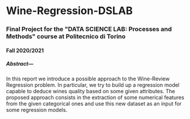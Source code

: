 # Wine-Regression-DSLAB
### Final Project for the "DATA SCIENCE LAB: Processes and Methods" course at Politecnico di Torino
#### Fall 2020/2021

##### Abstract—

In this report we introduce a possible approach to the Wine-Review Regression problem.
In particular, we try to build up a regression model capable to deduce wines quality based on some given attributes.
The proposed approach consists in the extraction of some numerical features from the given categorical ones and use this new dataset as an input for some regression models.
